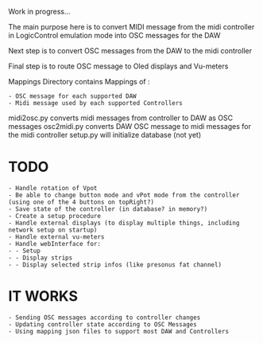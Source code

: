 Work in progress...

The main purpose here is to convert MIDI message from the midi controller in LogicControl emulation mode 
into OSC messages for the DAW

Next step is to convert OSC messages from the DAW to the midi controller 

Final step is to route OSC message to Oled displays and Vu-meters


Mappings Directory contains Mappings of :

    - OSC message for each supported DAW
    - Midi message used by each supported Controllers


midi2osc.py converts midi messages from controller to DAW as OSC messages
osc2midi.py converts DAW OSC message to midi messages for the midi controller
setup.py will initialize database (not yet)


TODO
====

    - Handle rotation of Vpot
    - Be able to change button mode and vPot mode from the controller (using one of the 4 buttons on topRight?)
    - Save state of the controller (in database? in memory?)
    - Create a setup procedure 
    - Handle external displays (to display multiple things, including network setup on startup)
    - Handle external vu-meters
    - Handle webInterface for:
    - - Setup
    - - Display strips
    - - Display selected strip infos (like presonus fat channel)


IT WORKS
========

    - Sending OSC messages according to controller changes
    - Updating controller state according to OSC Messages
    - Using mapping json files to support most DAW and Controllers
